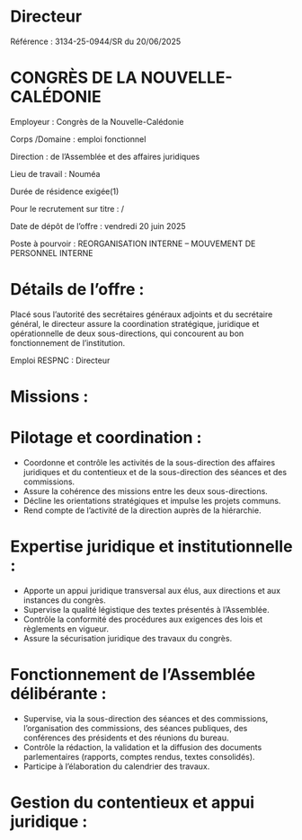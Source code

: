 
# Directeur

Référence : 3134-25-0944/SR du 20/06/2025

# CONGRÈS DE LA NOUVELLE-CALÉDONIE

Employeur : Congrès de la Nouvelle-Calédonie

Corps /Domaine : emploi fonctionnel

Direction : de l’Assemblée et des affaires juridiques

Lieu de travail : Nouméa

Durée de résidence exigée(1)

Pour le recrutement sur titre : /

Date de dépôt de l’offre : vendredi 20 juin 2025

Poste à pourvoir : REORGANISATION INTERNE – MOUVEMENT DE PERSONNEL INTERNE

# Détails de l’offre :

Placé sous l’autorité des secrétaires généraux adjoints et du secrétaire général, le directeur assure la coordination stratégique, juridique et opérationnelle de deux sous-directions, qui concourent au bon fonctionnement de l’institution.

Emploi RESPNC : Directeur

# Missions :

# Pilotage et coordination :

- Coordonne et contrôle les activités de la sous-direction des affaires juridiques et du contentieux et de la sous-direction des séances et des commissions.
- Assure la cohérence des missions entre les deux sous-directions.
- Décline les orientations stratégiques et impulse les projets communs.
- Rend compte de l’activité de la direction auprès de la hiérarchie.

# Expertise juridique et institutionnelle :

- Apporte un appui juridique transversal aux élus, aux directions et aux instances du congrès.
- Supervise la qualité légistique des textes présentés à l’Assemblée.
- Contrôle la conformité des procédures aux exigences des lois et règlements en vigueur.
- Assure la sécurisation juridique des travaux du congrès.

# Fonctionnement de l’Assemblée délibérante :

- Supervise, via la sous-direction des séances et des commissions, l’organisation des commissions, des séances publiques, des conférences des présidents et des réunions du bureau.
- Contrôle la rédaction, la validation et la diffusion des documents parlementaires (rapports, comptes rendus, textes consolidés).
- Participe à l’élaboration du calendrier des travaux.

# Gestion du contentieux et appui juridique :